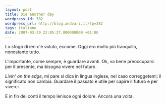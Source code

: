 ```yaml
---
layout: post
title: Die another day
wordpress_id: 382
wordpress_url: http://blog.andvari.it/?p=382
tags: italiano
date: 2007-03-20 22:05:27.000000000 +01:00
---
```

Lo sfogo di ieri c'è voluto, eccome. Oggi ero molto più tranquillo, nonostante tutto.

L'importante, come sempre, è guardare avanti. Ok, va bene preoccuparsi per il presente, ma bisogna vivere nel futuro.

<em>Livin' on the edge</em>, mi pare si dica in lingua inglese, nel caso correggetemi; il significato non cambia. Guardare il passato è utile per capire il futuro e per viverci.

E in fin dei conti il tempo lenisce ogni dolore. Ancora una volta.
